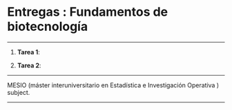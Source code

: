 # Entregas : Fundamentos de biotecnología

***

1. **Tarea 1**:

2. **Tarea 2**:





***
MESIO (máster interuniversitario en Estadística e Investigación Operativa ) subject.
***
